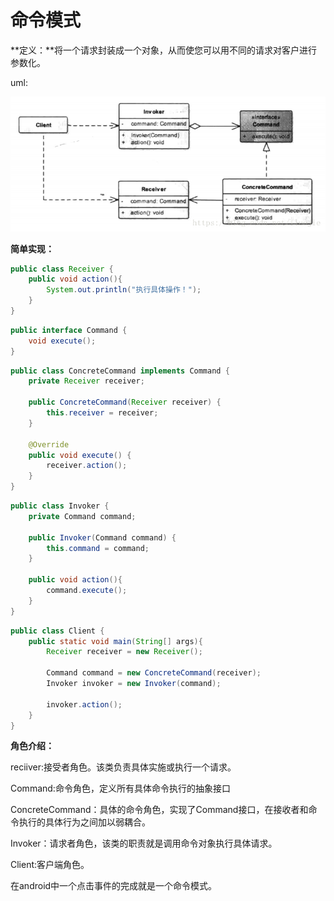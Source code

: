 # 命令模式

**定义：**将一个请求封装成一个对象，从而使您可以用不同的请求对客户进行参数化。

uml:

![命令模式uml](.\命令模式uml.png)

**简单实现：**

```java
public class Receiver {
    public void action(){
        System.out.println("执行具体操作！");
    }
}
```

```java
public interface Command {
    void execute();
}
```

```java
public class ConcreteCommand implements Command {
    private Receiver receiver;

    public ConcreteCommand(Receiver receiver) {
        this.receiver = receiver;
    }

    @Override
    public void execute() {
        receiver.action();
    }
}
```

```java
public class Invoker {
    private Command command;

    public Invoker(Command command) {
        this.command = command;
    }

    public void action(){
        command.execute();
    }
}
```

```java
public class Client {
    public static void main(String[] args){
        Receiver receiver = new Receiver();

        Command command = new ConcreteCommand(receiver);
        Invoker invoker = new Invoker(command);

        invoker.action();
    }
}
```

**角色介绍：**

reciiver:接受者角色。该类负责具体实施或执行一个请求。

Command:命令角色，定义所有具体命令执行的抽象接口

ConcreteCommand：具体的命令角色，实现了Command接口，在接收者和命令执行的具体行为之间加以弱耦合。

Invoker：请求者角色，该类的职责就是调用命令对象执行具体请求。

Client:客户端角色。

在android中一个点击事件的完成就是一个命令模式。